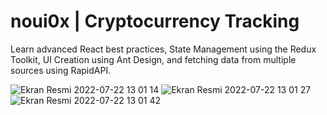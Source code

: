 <h1>noui0x | Cryptocurrency Tracking</h1>
<p>Learn advanced React best practices, State Management using the Redux Toolkit, UI Creation using Ant Design, and fetching data from multiple sources using RapidAPI.</p>

![Ekran Resmi 2022-07-22 13 01 14](https://user-images.githubusercontent.com/58546835/180416093-71555f23-1c65-4c8b-a75c-7a458de170e5.png)
![Ekran Resmi 2022-07-22 13 01 27](https://user-images.githubusercontent.com/58546835/180416236-38a272af-69bc-4353-97e9-7cc3522f3819.png)
![Ekran Resmi 2022-07-22 13 01 42](https://user-images.githubusercontent.com/58546835/180416254-6943f3b5-ab99-4f30-945c-80eebc4f9942.png)

